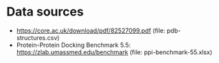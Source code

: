 # Data sources

- https://core.ac.uk/download/pdf/82527099.pdf (file: pdb-structures.csv)
- Protein-Protein Docking Benchmark 5.5: https://zlab.umassmed.edu/benchmark (file: ppi-benchmark-55.xlsx)

